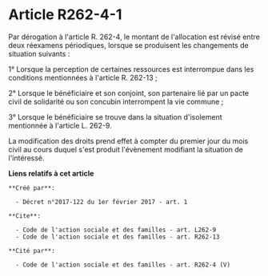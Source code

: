 # Article R262-4-1

Par dérogation à l'article R. 262-4, le montant de l'allocation est révisé entre deux réexamens périodiques, lorsque se
produisent les changements de situation suivants : 

1° Lorsque la perception de certaines ressources est interrompue dans les conditions mentionnées à l'article R. 262-13 ; 

2° Lorsque le bénéficiaire et son conjoint, son partenaire lié par un pacte civil de solidarité ou son concubin interrompent
la vie commune ; 

3° Lorsque le bénéficiaire se trouve dans la situation d'isolement mentionnée à l'article L. 262-9. 

La modification des droits prend effet à compter du premier jour du mois civil au cours duquel s'est produit l'évènement
modifiant la situation de l'intéressé.

**Liens relatifs à cet article**

	**Créé par**:

	  - Décret n°2017-122 du 1er février 2017 - art. 1

	**Cite**:

	  - Code de l'action sociale et des familles - art. L262-9
	  - Code de l'action sociale et des familles - art. R262-13

	**Cité par**:

	  - Code de l'action sociale et des familles - art. R262-4 (V)
